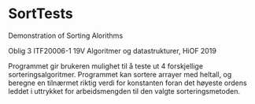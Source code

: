 # SortTests
Demonstration of Sorting Alorithms

Oblig 3 ITF20006-1 19V Algoritmer og datastrukturer, HiOF 2019

Programmet gir brukeren mulighet til å teste ut 4 forskjellige sorteringsalgoritmer.
Programmet kan sortere arrayer med heltall, og beregne en tilnærmet riktig verdi for konstanten foran det høyeste ordens leddet i uttrykket for arbeidsmengden til den valgte sorteringsmetoden.
